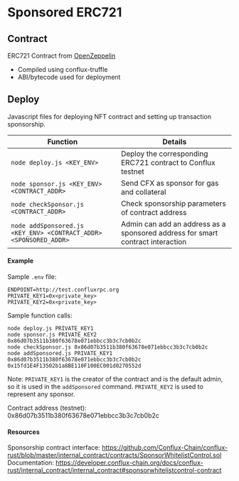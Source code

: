 # Sponsored ERC721

## Contract
ERC721 Contract from [OpenZeppelin](https://docs.openzeppelin.com/contracts/3.x/)
* Compiled using conflux-truffle
* ABI/bytecode used for deployment

## Deploy
Javascript files for deploying NFT contract and setting up transaction sponsorship.

Function | Details
--|--
`node deploy.js <KEY_ENV>` | Deploy the corresponding ERC721 contract to Conflux testnet
`node sponsor.js <KEY_ENV> <CONTRACT_ADDR>`| Send CFX as sponsor for gas and collateral
`node checkSponsor.js <CONTRACT_ADDR>` | Check sponsorship parameters of contract address
`node addSponsored.js <KEY_ENV> <CONTRACT_ADDR> <SPONSORED_ADDR>` | Admin can add an address as a sponsored address for smart contract interaction


#### Example
Sample `.env` file:
```
ENDPOINT=http://test.confluxrpc.org
PRIVATE_KEY1=0x<private_key>
PRIVATE_KEY2=0x<private_key>
```

Sample function calls:
```
node deploy.js PRIVATE_KEY1
node sponsor.js PRIVATE_KEY2 0x86d07b3511b380f63678e071ebbcc3b3c7cb0b2c
node checkSponsor.js 0x86d07b3511b380f63678e071ebbcc3b3c7cb0b2c
node addSponsored.js PRIVATE_KEY1 0x86d07b3511b380f63678e071ebbcc3b3c7cb0b2c 0x15fd1E4F13502b1a8BE110F100EC001d0270552d
```
Note: `PRIVATE_KEY1` is the creator of the contract and is the default admin, so it is used in the `addSponsored` command. `PRIVATE_KEY2` is used to represent any sponsor.

Contract address (testnet): 0x86d07b3511b380f63678e071ebbcc3b3c7cb0b2c

#### Resources
Sponsorship contract interface: https://github.com/Conflux-Chain/conflux-rust/blob/master/internal_contract/contracts/SponsorWhitelistControl.sol  
Documentation: https://developer.conflux-chain.org/docs/conflux-rust/internal_contract/internal_contract#sponsorwhitelistcontrol-contract
